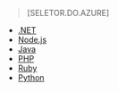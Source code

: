 ﻿> [SELETOR.DO.AZURE]
- [.NET](../articles/storage-dotnet-how-to-use-tables.md)
- [Node.js](../articles/storage-nodejs-how-to-use-table-storage.md)
- [Java](../articles/storage-java-how-to-use-table-storage.md)
- [PHP](../articles/storage-php-how-to-use-table-storage.md)
- [Ruby](../articles/storage-ruby-how-to-use-table-storage.md)
- [Python](../articles/storage-python-how-to-use-table-storage.md)

<!--HONumber=49-->